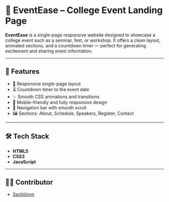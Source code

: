 # 🎉 EventEase – College Event Landing Page

**EventEase** is a single-page responsive website designed to showcase a college event such as a seminar, fest, or workshop. It offers a clean layout, animated sections, and a countdown timer — perfect for generating excitement and sharing event information.

---

## 📌 Features

- 🎯 Responsive single-page layout
- ⏳ Countdown timer to the event date
- ✨ Smooth CSS animations and transitions
- 📱 Mobile-friendly and fully responsive design
- 🔗 Navigation bar with smooth scroll
- 🖼️ Sections: About, Schedule, Speakers, Register, Contact

---

## 🛠️ Tech Stack

- **HTML5**
- **CSS3**
- **JavaScript**

---

## 👨‍💻 Contributor

- [Sachiiinnn](https://github.com/Sachiiinnn)


